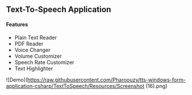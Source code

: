 ## Text-To-Speech Application


<h4>Features</h4>
<ul>
  <li>Plain Text Reader</li>
  <li>PDF Reader</li>
  <li>Voice Changer</li>
  <li>Volume Customizer</li>
  <li>Speech Rate Customizer</li>
  <li>Text Highlighter</li>
</ul>

![Demo](https://raw.githubusercontent.com/Pharoouzy/tts-windows-form-application-csharp/TextToSpeech/Resources/Screenshot (16).png)
